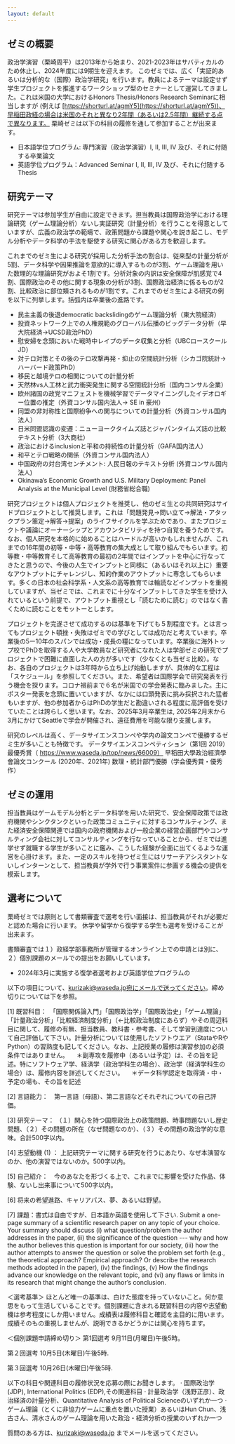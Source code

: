 ```yaml
---
layout: default
---
```


## ゼミの概要
政治学演習（栗崎周平）は2013年から始まり、2021-2023年はサバティカルのため休止し、2024年度には9期生を迎えます。
このゼミでは、広く「実証的あるいは分析的な（国際）政治学研究」を行います。教員によるテーマは設定せず学生プロジェクトを推進するワークショップ型のセミナーとして運営してきました。これは米国の大学におけるHonors Thesis/Honors Research Seminarに相当しますが (例えば [https://shorturl.at/agmY5](https://shorturl.at/agmY5))、早稲田政経の場合は米国のそれと異なり2年間（あるいは2.5年間）継続する点で異なります。
栗崎ゼミは以下の科目の履修を通して参加することが出来ます。
- 日本語学位プログラム: 専門演習（政治学演習）I, II, III, IV 及び、それに付随する卒業論文
- 英語学位プログラム：Advanced Seminar I, II, III, IV 及び、それに付随するThesis

## 研究テーマ
研究テーマは参加学生が自由に設定できます。担当教員は国際政治学における理論研究（ゲーム理論分析）ないし実証研究（計量分析）を行うことを得意としていますが、広義の政治学の範疇で、政策問題から課題や関心を説き起こし、モデル分析やデータ科学の手法を駆使する研究に関心がある方を歓迎します。

これまでのゼミ生による研究が採用した分析手法の割合は、従来型の計量分析が5割、データ科学や因果推論を意欲的に導入するものが3割、ゲーム理論を用いた数理的な理論研究がおよそ1割です。分析対象の内訳は安全保障が肌感覚で4割、国際政治のその他に関する現象の分析が3割、国際政治経済に係るものが2割、比較政治に部位類されるものが1割です。これまでのゼミ生による研究の例を以下に列挙します。括弧内は卒業後の進路です。
- 民主主義の後退democratic backslidingのゲーム理論分析（東大院経済）
- 投資ネットワーク上での人権規範のグローバル伝播のビッグデータ分析（早大院経済→UCSD政治PhD）
- 慰安婦を念頭においた戦時中レイプのデータ収集と分析（UBCロースクールJD）
- 対テロ対策とその後のテロ攻撃再発・抑止の空間統計分析（シカゴ院統計→ハーバード政策PhD）
- 移民と越境テロの相関についての計量分析
- 天然林vs人工林と武力衝突発生に関する空間統計分析（国内コンサル企業）
- 欧州諸国の政党マニフェストを機械学習でデータマイニングしたイデオロギー位置の推定（外資コンサル国内法人→ SE in 豪州）
- 同盟の非対称性と国際紛争への関与についての計量分析（外資コンサル国内法人）
- 日米同盟認識の変遷：ニューヨークタイムズ誌とジャパンタイムズ誌の比較テキスト分析（3大商社）
- 政治におけるinclusionと平和の持続性の計量分析（GAFA国内法人）
- 和平とテロ戦略の関係（外資コンサル国内法人）
- 中国政府の対台湾センチメント: 人民日報のテキスト分析 (外資コンサル国内法人)
- Okinawa’s Economic Growth and U.S. Military Deployment: Panel Analysis at the Municipal Level (財務省総合職)<br>

研究プロジェクトは個人プロジェクトを推奨し、他のゼミ生との共同研究はサイドプロジェクトとして推奨します。これは「問題発見→問い立て→解法・アタックプラン策定→解答→提案」のライフサイクルを学ぶためであり、またプロジェクトや議論にオーナーシップとアカウンタビリティを持つ自覚を養うためです。なお、個人研究を本格的に始めることはハードルが高いかもしれませんが、これまでの16年間の初等・中等・高等教育の集大成として取り組んでもらいます。初等教・中等教育そして高等教育の最初の2年間ではインプットを中心に行なってきたと思うので、今後の人生でインプットと同様に（あるいはそれ以上に）重要なアウトプットにチャレンジし、知的作業のアウトプットに専念してもらいます。多くの日本の社会科学系・人文系の高等教育では輪読などインプットを重視していますが、当ゼミでは、これまでに十分なインプットしてきた学生を受け入れているという前提で、アウトプット重視とし「読むために読む」のではなく書くために読むことをモットーとします。

プロジェクトを完遂させて成功するのは基準を下げても５割程度です。とは言ってもプロジェクト頓挫・失敗はゼミでの学びとしては成功だと考えています。卒業後の5ー10年のスパンでは成功・成長の糧になっています。卒業後に海外トップ校でPhDを取得する人や大学教員など研究者になれた人は学部ゼミの研究でプロジェクトで困難に直面した人の方が多いです（少なくとも当ゼミ比較）。なお、各自のプロジェクトは3年時から立ち上げ始動しますが、具体的な工程は「スケジュール」を参照してください。また、希望者は国際学会で研究発表を行う機会を探ります。コロナ禍前まで６名が米国での学会発表に臨みました。主にポスター発表を念頭に置いていますが、なかには口頭発表に挑み採択された猛者もいますが、他の参加者からはPhDの学生だと勘違いされる程度に高評価を受けていたことは誇らしく思います。なお、2025年3月卒業生は, 2025年2月末から3月にかけてSeattleで学会が開催され、遠征費用を可能な限り支援します。

研究のレベルは高く、データサイエンスコンペや学内の論文コンペで優勝するゼミ生が多いことも特徴です。
データサイエンスコンペティション（第1回 2019）最優秀賞（ https://www.waseda.jp/top/news/66009）
早稻田大學政治經濟學會論文コンクール (2020年、2021年) 数理・統計部門優勝（学会優秀賞・優秀作）

## ゼミの運用
担当教員はゲームモデル分析とデータ科学を用いた研究で、安全保障政策では政府機関やシンクタンクといった政策コミュニティに対するコンサルティング、また経済安全保障関連では国内の政府機関および一般企業の経営企画部門やコンサルティング会社に対してコンサルティングを行なっていることから、ゼミでは進学せず就職する学生が多いことに鑑み、こうした経験が全面に出てくるような運営を心掛けます。また、一定のスキルを持つゼミ生にはリサーチアシスタントないしインターンとして、担当教員が学外で行う事業案件に参画する機会の提供を模索します。

## 選考について
栗崎ゼミでは原則として書類審査で選考を行い面接は、担当教員がそれが必要だと認めた場合に行います。
休学や留学から復学する学生も選考を受けることが出来ます。

書類審査では１）政経学部事務所が管理するオンライン上での申請とは別に、２）個別課題のメールでの提出をお願いしています。


- 2024年3月に実施する復学者選考および英語学位プログラムの 
 
以下の項目について、kurizaki@waseda.jp宛にメールで送ってください。締め切りについては下を参照。
 
[1] 既習科目：　「国際関係論入門」「国際政治学」「国際政治史」「ゲーム理論」「計量政治分析」「比較経済制度分析」（←比較政治制度にあらず）やその周辺科目に関して、履修の有無、担当教員、教科書・参考書、そして学習到達度について自己評価して下さい。計量分析については使用したソフトウエア（StataやRやPython）の習熟度も記してください。なお、上記授業の履修は演習参加の必須条件ではありません。
　＊副専攻を履修中（あるいは予定）は、その旨を記述。特にソフトウェア学、経済学（政治学科生の場合）、政治学（経済学科生の場合）は、履修内容を詳述してください。
　＊データ科学認定を取得済・中・予定の場も、その旨を記述
 
[2] 言語能力：　第一言語（母語）、第二言語などそれぞれについての自己評価。
 
[3] 研究テーマ： （１）関心を持つ国際政治上の政策問題、時事問題ないし歴史問題、（２）その問題の所在（なぜ問題なのか）、（３）その問題の政治学的な意味。合計500字以内。
 
[4] 志望動機 (1) ： 上記研究テーマに関する研究を行うにあたり、なぜ本演習なのか、他の演習ではないのか。500字以内。
 
[5] 自己紹介：　今のあなたを形づくる上で、これまでに影響を受けた作品、体験、ないし出来事について500字以内。
 
[6] 将来の希望進路、キャリアパス、夢、あるいは野望。
 
[7] 課題：書式は自由ですが、日本語か英語を使用して下さい.
Submit a one-page summary of a scientific research paper on any topic of your choice.  Your summary should discuss (i) what question/problem the author addresses in the paper, (ii) the significance of the question --- why and how the author believes this question is important for our society, (iii) how the author attempts to answer the question or solve the problem set forth (e.g., the theoretical approach? Empirical approach? Or describe the research methods adopted in the paper), (iv) the findings, (v) How the findings advance our knowledge on the relevant topic,  and (vi) any flaws or limits in its research that might change the author’s conclusion.   
 
＜選考基準＞
ほとんど唯一の基準は、白けた態度を持っていないこと。何か意思をもって生活していることです。個別課題に含まれる既習科目の内容や志望動機は参考程度にしか用いません。成績表は履修科目と確認を主目的に用います。成績そのもの重視しませんが、説明できるかどうかには関心を持ちます。
 
＜個別課題申請締め切り＞
第1回選考
9月11日(月曜日)午後5時。
 
第２回選考
10月5日(木曜日)午後5時.
 
第３回選考
10月26日(木曜日)午後5時.
 
以下の科目や関連科目の履修状況を応募の際にお聞きします。
·      国際政治学 (JDP), International Politics (EDP),その関連科目
·      計量政治学（浅野正彦）、政治経済の計量分析、Quantitative Analysis of Political Scienceのいずれか一つ
·      ゲーム理論（とくに非協力ゲームに重点を置いた授業）あるいはHun Chun、浅古さん、清水さんのゲーム理論を用いた政治・経済分析の授業のいずれか一つ
 
質問のある方は、kurizaki@waseda.jp までメールを送ってください。
